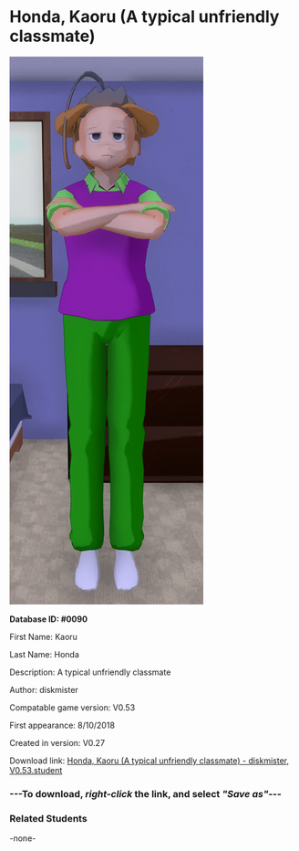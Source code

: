 # Honda, Kaoru (A typical unfriendly classmate)

<img src="../../Files/Images/Honda, Kaoru (A typical unfriendly classmate).png" title="Honda, Kaoru (A typical unfriendly classmate) - diskmister, V0.53">

**Database ID: #0090**

First Name: Kaoru

Last Name: Honda

Description: A typical unfriendly classmate

Author: diskmister

Compatable game version: V0.53

First appearance: 8/10/2018

Created in version: V0.27

Download link: <a href="https://raw.githubusercontent.com/Arbiter1223/Daigaku-Gurashi-Custom-Students/master/Files/Student%20Files/Honda%2C%20Kaoru%20(A%20typical%20unfriendly%20classmate)%20-%20diskmister%2C%20V0.53.student">Honda, Kaoru (A typical unfriendly classmate) - diskmister, V0.53.student</a>

### ---**To download, _right-click_ the link, and select _"Save as"_**---

### Related Students

-none-
